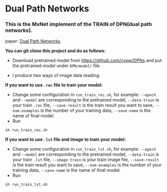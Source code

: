 # Dual Path Networks
### This is the MxNet implement of the TRAIN of DPN(dual path networks). 

paper: [Dual Path Networks](https://arxiv.org/abs/1707.01629) 

**You can git clone this project and do as follows:**

* Download pretrained model from https://github.com/cypw/DPNs and put the pretrained model under `DPN/model/` file.

* I produce two ways of image data reading:

**If you want to use `.rec` file to train your model:**

* Change some configuration in `run_train_rec.sh`, for example: `--epoch` and `--model` are corresponding to the pretrained model, `--data-train` is your train `.rec` file, `--save-result` is the train result you want to save, `--num-examples` is the number of your training data, `--save-name` is the name of final model.
* Run
```
sh run_train_rec.sh
```

**If you want to use `.lst` file and image to train your model:**

* Change some configuration in `run_train_lst.sh`, for example: `--epoch` and `--model` are corresponding to the pretrained model, `--data-train` is your train `.lst` file, `--image-train` is your train image file, `--save-result` is the train result you want to save, `--num-examples` is the number of your training data, `--save-name` is the name of final model.
* Run
```
sh run_train_lst.sh
```